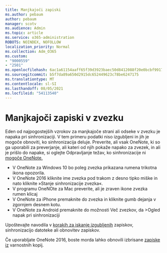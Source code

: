 ```yaml
---
title: Manjkajoči zapiski
ms.author: pebaum
author: pebaum
manager: scotv
ms.audience: Admin
ms.topic: article
ms.service: o365-administration
ROBOTS: NOINDEX, NOFOLLOW
localization_priority: Normal
ms.collection: Adm_O365
ms.custom:
- "9000559"
- "2501"
ms.openlocfilehash: 6ac1a61154aaff65f39d3923baec50d8412088f20e0bcbf991724bb6fa469d62
ms.sourcegitcommit: b5f7da89a650d2915dc652449623c78be6247175
ms.translationtype: MT
ms.contentlocale: sl-SI
ms.lasthandoff: 08/05/2021
ms.locfileid: "54113540"
---
```

# <a name="missing-notes-in-notebook"></a>Manjkajoči zapiski v zvezku

Eden od najpogostejših vzrokov za manjkajoče strani ali odseke v zvezku je napaka pri sinhronizaciji. V tem primeru podatki niso izgubljeni in jih je mogoče obnoviti, ko sinhronizacija deluje. Preverite, ali vsak OneNote, ki so ga uporabili za preverjanje, ali kateri od njih pokaže napako za zvezek, in ali je prišlo do napake, si oglejte Odpravljanje težav, ko sinhronizacije ni [mogoče OneNote.](https://support.office.com/article/299495ef-66d1-448f-90c1-b785a6968d45)

- V OneNote za Windows 10 bo poleg zvezka prikazana rumena trikotna ikona opozorila.
- V OneNote 2016 kliknite ime zvezka pod trakom z desno tipko miške in nato kliknite »Stanje sinhronizacije zvezka«.
- V programu OneNOte za Mac preverite, ali je zraven ikone zvezka rumen klicaj
- V OneNote za iPhone premaknite do zvezka in kliknite gumb dejanja v zgornjem desnem kotu.
- V OneNote za Android premaknite do možnosti Več zvezkov, da >Ogled napak pri sinhronizaciji

Upoštevajte navodila v [korakih za iskanje izgubljenih](https://support.office.com/article/32cb2bd7-afe7-44d2-a711-398a88421287) zapiskov, sinhronizacijo datoteke ali obnovitev zapiskov.

Če uporabljate OneNote 2016, boste morda lahko obnovili izbrisane [zapiske iz](https://support.office.com/article/32ed1036-74fd-4c21-bc28-033a486e6b14) varnostnih kopij.